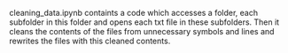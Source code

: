 cleaning_data.ipynb containts a code which accesses a folder, each subfolder in this folder and opens each txt file in these subfolders. Then it cleans the contents of the files from unnecessary symbols and lines and rewrites the files with this cleaned contents. 
